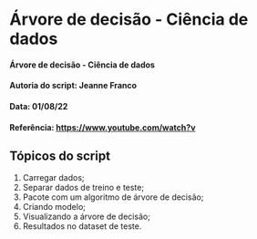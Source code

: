 # Árvore de decisão - Ciência de dados

#### Árvore de decisão - Ciência de dados
#### Autoria do script: Jeanne Franco
#### Data: 01/08/22
#### Referência: https://www.youtube.com/watch?v

## Tópicos do script

1. Carregar dados;
2. Separar dados de treino e teste;
3. Pacote com um algoritmo de árvore de decisão;
4. Criando modelo;
5. Visualizando a árvore de decisão;
6. Resultados no dataset de teste.
